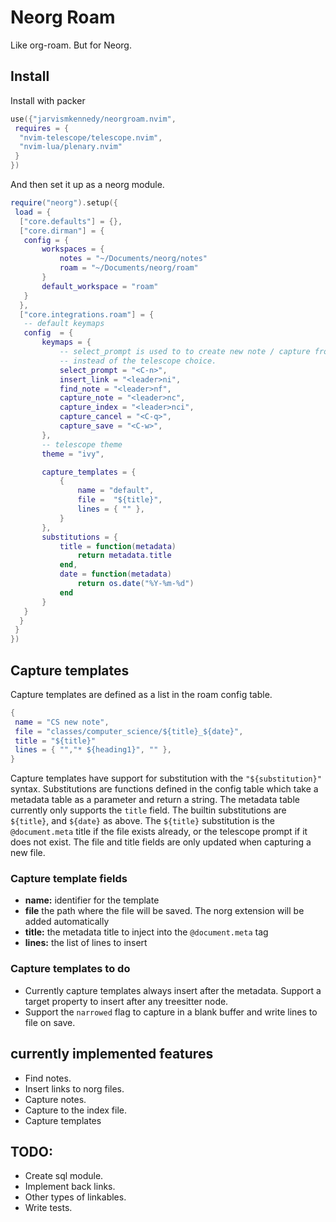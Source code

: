 



# Neorg Roam

Like org-roam. But for Neorg. 


## Install

Install with packer
```lua 
use({"jarvismkennedy/neorgroam.nvim", 
 requires = { 
  "nvim-telescope/telescope.nvim", 
  "nvim-lua/plenary.nvim"
 }
})
```
And then set it up as a neorg module.
```lua
require("neorg").setup({ 
 load = { 
  ["core.defaults"] = {},
  ["core.dirman"] = {
   config = { 
	   workspaces = { 
		   notes = "~/Documents/neorg/notes"
		   roam = "~/Documents/neorg/roam"
	   }
	   default_workspace = "roam"
   }
  },
  ["core.integrations.roam"] = { 
   -- default keymaps
   config  = {
	   keymaps = {
		   -- select_prompt is used to to create new note / capture from the prompt directly
		   -- instead of the telescope choice.
		   select_prompt = "<C-n>",
		   insert_link = "<leader>ni",
		   find_note = "<leader>nf",
		   capture_note = "<leader>nc",
		   capture_index = "<leader>nci",
		   capture_cancel = "<C-q>",
		   capture_save = "<C-w>",
	   },
	   -- telescope theme
	   theme = "ivy",

	   capture_templates = {
		   {
			   name = "default",
			   file =  "${title}",
			   lines = { "" }, 
		   }
	   },
	   substitutions = {
		   title = function(metadata)
			   return metadata.title
		   end,
		   date = function(metadata)
			   return os.date("%Y-%m-%d")
		   end
	   }
   }
  }
 }
})
```


## Capture templates

Capture templates are defined as a list in the roam config table.
```lua	
{
 name = "CS new note",
 file = "classes/computer_science/${title}_${date}",
 title = "${title}"
 lines = { "","* ${heading1}", "" },
}
```
Capture templates have support for substitution with the `"${substitution}"` syntax. Substitutions are functions 
defined in the config table which take a metadata table as a parameter and return a string. The
metadata table currently only supports the `title` field. The builtin substitutions are
`${title}`, and `${date}` as above. The `${title}` substitution is the `@document.meta` title if the file exists already,
or the telescope prompt if it does not exist. The file and title fields are only updated when
capturing a new file.


### Capture template fields

- **name:** identifier for the template 
- **file** the path where the file will be saved. The norg extension will be added automatically
- **title:** the metadata title to inject into the `@document.meta` tag
- **lines:** the list of lines to insert


### Capture templates to do

-  Currently capture templates always insert after the metadata. Support a target property to
      insert after any treesitter node.
-  Support the `narrowed` flag to capture in a blank buffer and write lines to file on save.


## currently implemented features

- Find notes.
- Insert links to norg files.
- Capture notes. 
- Capture to the index file.
- Capture templates


## TODO:

- Create sql module.
- Implement back links.
- Other types of linkables.
- Write tests.
